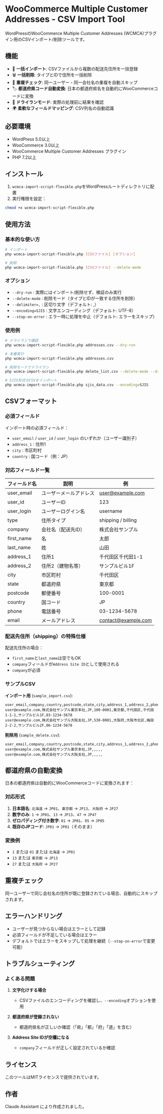 # WooCommerce Multiple Customer Addresses - CSV Import Tool

WordPressのWooCommerce Multiple Customer Addresses (WCMCA)プラグイン用のCSVインポート/削除ツールです。

## 機能

- 🚀 **一括インポート**: CSVファイルから複数の配送先住所を一括登録
- 🗑️ **一括削除**: タイプとIDで住所を一括削除
- 🔄 **重複チェック**: 同一ユーザー・同一会社名の重複を自動スキップ
- 🏷️ **都道府県コード自動変換**: 日本の都道府県名を自動的にWooCommerceコードに変換
- 📝 **ドライランモード**: 実際の処理前に結果を確認
- 🌍 **柔軟なフィールドマッピング**: CSV列名の自動認識

## 必要環境

- WordPress 5.0以上
- WooCommerce 3.0以上
- WooCommerce Multiple Customer Addresses プラグイン
- PHP 7.2以上

## インストール

1. `wcmca-import-script-flexible.php`をWordPressルートディレクトリに配置
2. 実行権限を設定：
```bash
chmod +x wcmca-import-script-flexible.php
```

## 使用方法

### 基本的な使い方

```bash
# インポート
php wcmca-import-script-flexible.php [CSVファイル] [オプション]

# 削除
php wcmca-import-script-flexible.php [CSVファイル] --delete-mode
```

### オプション

- `--dry-run` : 実際にはインポート/削除せず、検証のみ実行
- `--delete-mode` : 削除モード（タイプとIDが一致する住所を削除）
- `--delimiter=,` : 区切り文字（デフォルト: ,）
- `--encoding=SJIS` : 文字エンコーディング（デフォルト: UTF-8）
- `--stop-on-error` : エラー時に処理を中止（デフォルト: エラーをスキップ）

### 使用例

```bash
# ドライランで確認
php wcmca-import-script-flexible.php addresses.csv --dry-run

# 本番実行
php wcmca-import-script-flexible.php addresses.csv

# 削除モードでドライラン
php wcmca-import-script-flexible.php delete_list.csv --delete-mode --dry-run

# SJIS形式のCSVをインポート
php wcmca-import-script-flexible.php sjis_data.csv --encoding=SJIS
```

## CSVフォーマット

### 必須フィールド

インポート時の必須フィールド：
- `user_email` / `user_id` / `user_login` のいずれか（ユーザー識別子）
- `address_1` : 住所1
- `city` : 市区町村
- `country` : 国コード（例：JP）

### 対応フィールド一覧

| フィールド名 | 説明 | 例 |
|------------|------|-----|
| user_email | ユーザーメールアドレス | user@example.com |
| user_id | ユーザーID | 123 |
| user_login | ユーザーログイン名 | username |
| type | 住所タイプ | shipping / billing |
| company | 会社名（配送先ID） | 株式会社サンプル |
| first_name | 名 | 太郎 |
| last_name | 姓 | 山田 |
| address_1 | 住所1 | 千代田区千代田1-1 |
| address_2 | 住所2（建物名等） | サンプルビル1F |
| city | 市区町村 | 千代田区 |
| state | 都道府県 | 東京都 |
| postcode | 郵便番号 | 100-0001 |
| country | 国コード | JP |
| phone | 電話番号 | 03-1234-5678 |
| email | メールアドレス | contact@example.com |

### 配送先住所（shipping）の特殊仕様

配送先住所の場合：
- `first_name`と`last_name`は空でもOK
- `company`フィールドが`Address Site ID`として使用される
- `company`が必須

### サンプルCSV

**インポート用** (`sample_import.csv`):
```csv
user_email,company,country,postcode,state,city,address_1,address_2,phone
user@example.com,株式会社サンプル東京本社,JP,100-0001,東京都,千代田区,千代田1-1-1,サンプルビル1F,03-1234-5678
user@example.com,株式会社サンプル大阪支社,JP,530-0001,大阪府,大阪市北区,梅田2-2-2,サンプルビル2F,06-1234-5678
```

**削除用** (`sample_delete.csv`):
```csv
user_email,company,country,postcode,state,city,address_1,address_2,phone
user@example.com,株式会社サンプル東京本社,JP,,,,,
user@example.com,株式会社サンプル大阪支社,JP,,,,,
```

## 都道府県の自動変換

日本の都道府県は自動的にWooCommerceコードに変換されます：

### 対応形式
1. **日本語名**: `北海道` → `JP01`、`東京都` → `JP13`、`大阪府` → `JP27`
2. **数字のみ**: `1` → `JP01`、`13` → `JP13`、`47` → `JP47`
3. **ゼロパディング付き数字**: `01` → `JP01`、`05` → `JP05`
4. **既存のJPコード**: `JP01` → `JP01`（そのまま）

### 変換例
- `1` または `01` または `北海道` → `JP01`
- `13` または `東京都` → `JP13`
- `27` または `大阪府` → `JP27`

## 重複チェック

同一ユーザーで同じ会社名の住所が既に登録されている場合、自動的にスキップされます。

## エラーハンドリング

- ユーザーが見つからない場合はエラーとして記録
- 必須フィールドが不足している場合はエラー
- デフォルトではエラーをスキップして処理を継続（`--stop-on-error`で変更可能）

## トラブルシューティング

### よくある問題

1. **文字化けする場合**
   - CSVファイルのエンコーディングを確認し、`--encoding`オプションを使用

2. **都道府県が登録されない**
   - 都道府県名が正しいか確認（「県」「都」「府」「道」を含む）

3. **Address Site IDが空欄になる**
   - `company`フィールドが正しく設定されているか確認

## ライセンス

このツールはMITライセンスで提供されています。

## 作者

Claude Assistant により作成されました。